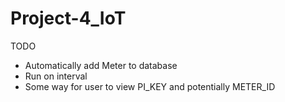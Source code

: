 # Project-4_IoT

TODO
- Automatically add Meter to database
- Run on interval
- Some way for user to view PI_KEY and potentially METER_ID
